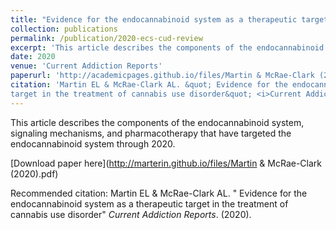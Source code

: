 ```yaml
---
title: "Evidence for the endocannabinoid system as a therapeutic target in the treatment of cannabis use disorder"
collection: publications
permalink: /publication/2020-ecs-cud-review
excerpt: 'This article describes the components of the endocannabinoid system, signaling mechanisms, and pharmacotherapy that have targeted the endocannabinoid system through 2020.'
date: 2020
venue: 'Current Addiction Reports'
paperurl: 'http://academicpages.github.io/files/Martin & McRae-Clark (2020).pdf'
citation: 'Martin EL & McRae-Clark AL. &quot; Evidence for the endocannabinoid system as a therapeutic 
target in the treatment of cannabis use disorder&quot; <i>Current Addiction Reports</i>. (2020).'
---
```

This article describes the components of the endocannabinoid system, signaling mechanisms, and pharmacotherapy that have targeted the endocannabinoid system through 2020.

[Download paper here](http://marterin.github.io/files/Martin & McRae-Clark (2020).pdf)

Recommended citation: Martin EL & McRae-Clark AL. &quot; Evidence for the endocannabinoid system as a therapeutic 
target in the treatment of cannabis use disorder&quot; <i>Current Addiction Reports</i>. (2020).